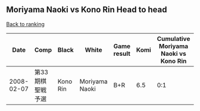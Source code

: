 ## Moriyama Naoki vs Kono Rin Head to head

[Back to ranking](../../index.md)




| **Date** | **Comp** | **Black** | **White** | **Game result** | **Komi** | **Cumulative Moriyama Naoki vs Kono Rin** | **Moriyama Naoki streak** | **Kono Rin streak** | 
| --- | --- | --- | --- | --- | --- | --- | --- | --- |
| 2008-02-07 | 第33期棋聖戦予選 | Kono Rin | Moriyama Naoki | B+R | 6.5 | 0:1 | 0 | 1 |




